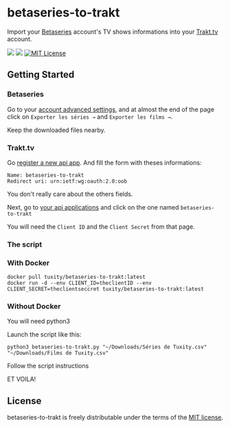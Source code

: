 betaseries-to-trakt
===========

Import your [Betaseries](https://www.betaseries.com) account's TV shows informations into your [Trakt.tv](https://trakt.tv) account.

[![](https://images.microbadger.com/badges/version/tuxity/betaseries-to-trakt.svg)](https://hub.docker.com/r/tuxity/betaseries-to-trakt/)
![](https://images.microbadger.com/badges/image/tuxity/betaseries-to-trakt.svg)
[![MIT License](http://img.shields.io/badge/license-MIT-blue.svg?style=flat)](http://opensource.org/licenses/MIT)


## Getting Started

### Betaseries

Go to your [account advanced settings](https://www.betaseries.com/compte/avance), and at almost the end of the page click on `Exporter les séries →` and `Exporter les films →`.

Keep the downloaded files nearby.

### Trakt.tv

Go [register a new api app]( https://trakt.tv/oauth/applications/new). And fill the form with theses informations:

```
Name: betaseries-to-trakt
Redirect uri: urn:ietf:wg:oauth:2.0:oob
```

You don't really care about the others fields.

Next, go to [your api applications](https://trakt.tv/oauth/applications) and click on the one named `betaseries-to-trakt`

You will need the `Client ID` and the `Client Secret` from that page.

### The script

### With Docker
```
docker pull tuxity/betaseries-to-trakt:latest
docker run -d --env CLIENT_ID=theclientID --env CLIENT_SECRET=theclientseccret tuxity/betaseries-to-trakt:latest
```

### Without Docker

You will need python3

Launch the script like this:
```
python3 betaseries-to-trakt.py "~/Downloads/Séries de Tuxity.csv" "~/Downloads/Films de Tuxity.csv"
```

Follow the script instructions

ET VOILA!

## License

betaseries-to-trakt is freely distributable under the terms of the [MIT license](http://opensource.org/licenses/MIT).
